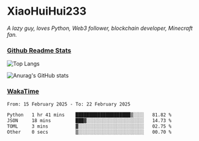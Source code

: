 # XiaoHuiHui233

*A lazy guy, loves Python, Web3 follower, blockchain developer, Minecraft fan.*

### [Github Readme Stats](https://github.com/anuraghazra/github-readme-stats)

![Top Langs](https://github-readme-stats.vercel.app/api/top-langs/?username=XiaoHuiHui233&layout=compact&theme=github_dark)

![Anurag's GitHub stats](https://github-readme-stats.vercel.app/api?username=XiaoHuiHui233&show_icons=true&theme=github_dark)

### [WakaTime](https://wakatime.com)

<!--START_SECTION:waka-->

```txt
From: 15 February 2025 - To: 22 February 2025

Python   1 hr 41 mins    ████████████████████▒░░░░   81.82 %
JSON     18 mins         ███▓░░░░░░░░░░░░░░░░░░░░░   14.73 %
TOML     3 mins          ▓░░░░░░░░░░░░░░░░░░░░░░░░   02.75 %
Other    0 secs          ▒░░░░░░░░░░░░░░░░░░░░░░░░   00.70 %
```

<!--END_SECTION:waka-->
